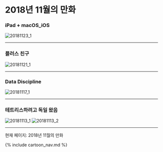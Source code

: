 # 2018년 11월의 만화

### iPad + macOS_iOS
![20181123_1](/20181123_1.jpg)

* * *

### 플러스 친구
![20181121_1](/20181121_1.jpg)

* * *

### Data Discipline
![20181117_1](/20181117_1.jpg)

* * *

### 테트리스하려고 독일 왔음
![20181113_1](/20181113_1.jpg)
![20181113_2](/20181113_2.jpg)

* * *

현재 페이지: 2018년 11월의 만화

{% include cartoon_nav.md %}
